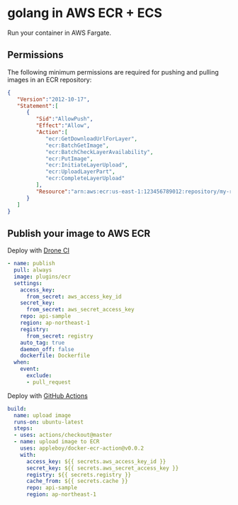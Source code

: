 # golang in AWS ECR + ECS

Run your container in AWS Fargate.

## Permissions

The following minimum permissions are required for pushing and pulling images in an ECR repository:

```json
{
   "Version":"2012-10-17",
   "Statement":[
      {
         "Sid":"AllowPush",
         "Effect":"Allow",
         "Action":[
            "ecr:GetDownloadUrlForLayer",
            "ecr:BatchGetImage",
            "ecr:BatchCheckLayerAvailability",
            "ecr:PutImage",
            "ecr:InitiateLayerUpload",
            "ecr:UploadLayerPart",
            "ecr:CompleteLayerUpload"
         ],
         "Resource":"arn:aws:ecr:us-east-1:123456789012:repository/my-repo"
      }
   ]
}
```

## Publish your image to AWS ECR

Deploy with [Drone CI](https://drone.io/)

```yml
- name: publish
  pull: always
  image: plugins/ecr
  settings:
    access_key:
      from_secret: aws_access_key_id
    secret_key:
      from_secret: aws_secret_access_key
    repo: api-sample
    region: ap-northeast-1
    registry:
      from_secret: registry
    auto_tag: true
    daemon_off: false
    dockerfile: Dockerfile
  when:
    event:
      exclude:
      - pull_request
```

Deploy with [GitHub Actions](https://github.com/features/actions)

```yml
build:
  name: upload image
  runs-on: ubuntu-latest
  steps:
  - uses: actions/checkout@master
  - name: upload image to ECR
    uses: appleboy/docker-ecr-action@v0.0.2
    with:
      access_key: ${{ secrets.aws_access_key_id }}
      secret_key: ${{ secrets.aws_secret_access_key }}
      registry: ${{ secrets.registry }}
      cache_from: ${{ secrets.cache }}
      repo: api-sample
      region: ap-northeast-1
```

